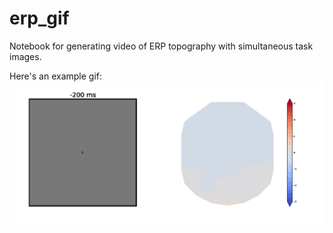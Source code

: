 # erp_gif
Notebook for generating video of ERP topography with simultaneous task images.

Here's an example gif:  
<img src="erp.gif" alt="drawing" width="600"/>
